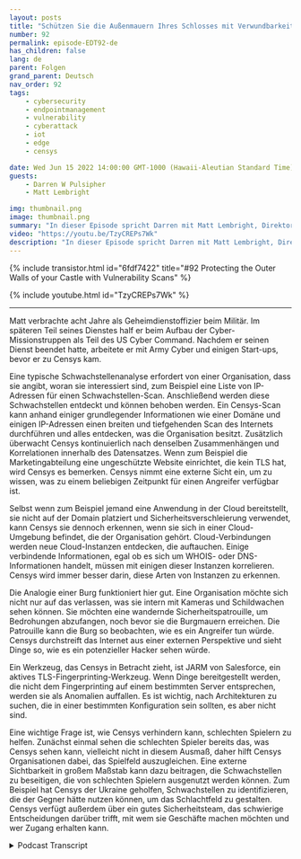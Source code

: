 ```yaml
---
layout: posts
title: "Schützen Sie die Außenmauern Ihres Schlosses mit Verwundbarkeitsscans."
number: 92
permalink: episode-EDT92-de
has_children: false
lang: de
parent: Folgen
grand_parent: Deutsch
nav_order: 92
tags:
    - cybersecurity
    - endpointmanagement
    - vulnerability
    - cyberattack
    - iot
    - edge
    - censys

date: Wed Jun 15 2022 14:00:00 GMT-1000 (Hawaii-Aleutian Standard Time)
guests:
    - Darren W Pulsipher
    - Matt Lembright

img: thumbnail.png
image: thumbnail.png
summary: "In dieser Episode spricht Darren mit Matt Lembright, Direktor für Bundesanwendungen bei Censys, darüber, wie Censys die Angriffsfläche für internetverbundene Geräte analysiert, um Organisationen dabei zu helfen, Schwachstellen zu beseitigen."
video: "https://youtu.be/TzyCREPs7Wk"
description: "In dieser Episode spricht Darren mit Matt Lembright, Direktor für Bundesanwendungen bei Censys, darüber, wie Censys die Angriffsfläche für internetverbundene Geräte analysiert, um Organisationen dabei zu helfen, Schwachstellen zu beseitigen."
---
```


<div>
{% include transistor.html id="6fdf7422" title="#92 Protecting the Outer Walls of your Castle with Vulnerability Scans" %}

{% include youtube.html id="TzyCREPs7Wk" %}
</div>

---

Matt verbrachte acht Jahre als Geheimdienstoffizier beim Militär. Im späteren Teil seines Dienstes half er beim Aufbau der Cyber-Missionstruppen als Teil des US Cyber Command. Nachdem er seinen Dienst beendet hatte, arbeitete er mit Army Cyber und einigen Start-ups, bevor er zu Censys kam.

Eine typische Schwachstellenanalyse erfordert von einer Organisation, dass sie angibt, woran sie interessiert sind, zum Beispiel eine Liste von IP-Adressen für einen Schwachstellen-Scan. Anschließend werden diese Schwachstellen entdeckt und können behoben werden. Ein Censys-Scan kann anhand einiger grundlegender Informationen wie einer Domäne und einigen IP-Adressen einen breiten und tiefgehenden Scan des Internets durchführen und alles entdecken, was die Organisation besitzt. Zusätzlich überwacht Censys kontinuierlich nach denselben Zusammenhängen und Korrelationen innerhalb des Datensatzes. Wenn zum Beispiel die Marketingabteilung eine ungeschützte Website einrichtet, die kein TLS hat, wird Censys es bemerken. Censys nimmt eine externe Sicht ein, um zu wissen, was zu einem beliebigen Zeitpunkt für einen Angreifer verfügbar ist.

Selbst wenn zum Beispiel jemand eine Anwendung in der Cloud bereitstellt, sie nicht auf der Domain platziert und Sicherheitsverschleierung verwendet, kann Censys sie dennoch erkennen, wenn sie sich in einer Cloud-Umgebung befindet, die der Organisation gehört. Cloud-Verbindungen werden neue Cloud-Instanzen entdecken, die auftauchen. Einige verbindende Informationen, egal ob es sich um WHOIS- oder DNS-Informationen handelt, müssen mit einigen dieser Instanzen korrelieren. Censys wird immer besser darin, diese Arten von Instanzen zu erkennen.

Die Analogie einer Burg funktioniert hier gut. Eine Organisation möchte sich nicht nur auf das verlassen, was sie intern mit Kameras und Schildwachen sehen können. Sie möchten eine wandernde Sicherheitspatrouille, um Bedrohungen abzufangen, noch bevor sie die Burgmauern erreichen. Die Patrouille kann die Burg so beobachten, wie es ein Angreifer tun würde. Censys durchstreift das Internet aus einer externen Perspektive und sieht Dinge so, wie es ein potenzieller Hacker sehen würde.

Ein Werkzeug, das Censys in Betracht zieht, ist JARM von Salesforce, ein aktives TLS-Fingerprinting-Werkzeug. Wenn Dinge bereitgestellt werden, die nicht dem Fingerprinting auf einem bestimmten Server entsprechen, werden sie als Anomalien auffallen. Es ist wichtig, nach Architekturen zu suchen, die in einer bestimmten Konfiguration sein sollten, es aber nicht sind.

Eine wichtige Frage ist, wie Censys verhindern kann, schlechten Spielern zu helfen. Zunächst einmal sehen die schlechten Spieler bereits das, was Censys sehen kann, vielleicht nicht in diesem Ausmaß, daher hilft Censys Organisationen dabei, das Spielfeld auszugleichen. Eine externe Sichtbarkeit in großem Maßstab kann dazu beitragen, die Schwachstellen zu beseitigen, die von schlechten Spielern ausgenutzt werden können. Zum Beispiel hat Censys der Ukraine geholfen, Schwachstellen zu identifizieren, die der Gegner hätte nutzen können, um das Schlachtfeld zu gestalten. Censys verfügt außerdem über ein gutes Sicherheitsteam, das schwierige Entscheidungen darüber trifft, mit wem sie Geschäfte machen möchten und wer Zugang erhalten kann.



<details>
<summary> Podcast Transcript </summary>

<p></p>

</details>
